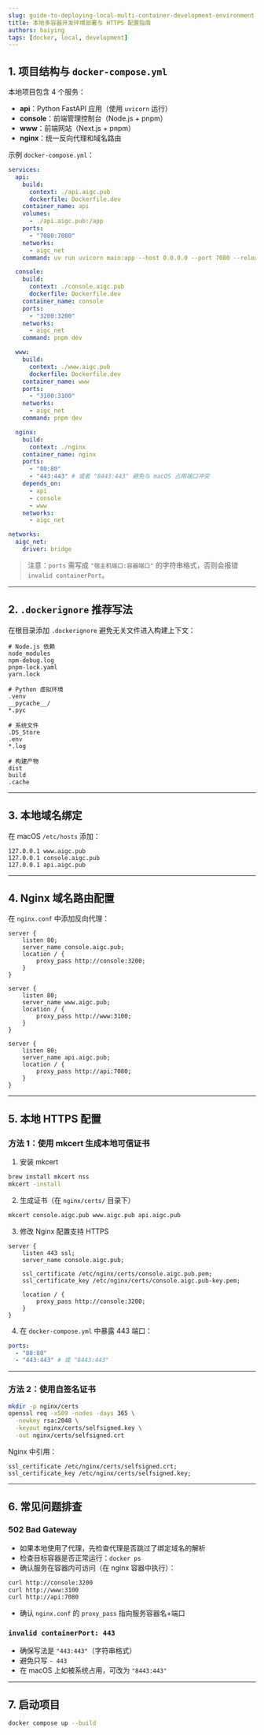 ```yaml
---
slug: guide-to-deploying-local-multi-container-development-environment
title: 本地多容器开发环境部署与 HTTPS 配置指南
authors: baiying
tags: [docker, local, development]
---
```


## 1. 项目结构与 `docker-compose.yml`

本地项目包含 4 个服务：

* **api**：Python FastAPI 应用（使用 `uvicorn` 运行）
* **console**：前端管理控制台（Node.js + pnpm）
* **www**：前端网站（Next.js + pnpm）
* **nginx**：统一反向代理和域名路由

示例 `docker-compose.yml`：

```yaml
services:
  api:
    build:
      context: ./api.aigc.pub
      dockerfile: Dockerfile.dev
    container_name: api
    volumes:
      - ./api.aigc.pub:/app
    ports:
      - "7080:7080"
    networks:
      - aigc_net
    command: uv run uvicorn main:app --host 0.0.0.0 --port 7080 --reload

  console:
    build:
      context: ./console.aigc.pub
      dockerfile: Dockerfile.dev
    container_name: console
    ports:
      - "3200:3200"
    networks:
      - aigc_net
    command: pnpm dev

  www:
    build:
      context: ./www.aigc.pub
      dockerfile: Dockerfile.dev
    container_name: www
    ports:
      - "3100:3100"
    networks:
      - aigc_net
    command: pnpm dev

  nginx:
    build:
      context: ./nginx
    container_name: nginx
    ports:
      - "80:80"
      - "443:443" # 或者 "8443:443" 避免与 macOS 占用端口冲突
    depends_on:
      - api
      - console
      - www
    networks:
      - aigc_net

networks:
  aigc_net:
    driver: bridge
```

> 注意：`ports` 需写成 `"宿主机端口:容器端口"` 的字符串格式，否则会报错 `invalid containerPort`。

---

## 2. `.dockerignore` 推荐写法

在根目录添加 `.dockerignore` 避免无关文件进入构建上下文：

```dockerignore
# Node.js 依赖
node_modules
npm-debug.log
pnpm-lock.yaml
yarn.lock

# Python 虚拟环境
.venv
__pycache__/
*.pyc

# 系统文件
.DS_Store
.env
*.log

# 构建产物
dist
build
.cache
```

---

## 3. 本地域名绑定

在 macOS `/etc/hosts` 添加：

```
127.0.0.1 www.aigc.pub
127.0.0.1 console.aigc.pub
127.0.0.1 api.aigc.pub
```

---

## 4. Nginx 域名路由配置

在 `nginx.conf` 中添加反向代理：

```nginx
server {
    listen 80;
    server_name console.aigc.pub;
    location / {
        proxy_pass http://console:3200;
    }
}

server {
    listen 80;
    server_name www.aigc.pub;
    location / {
        proxy_pass http://www:3100;
    }
}

server {
    listen 80;
    server_name api.aigc.pub;
    location / {
        proxy_pass http://api:7080;
    }
}
```

---

## 5. 本地 HTTPS 配置

### 方法 1：使用 mkcert 生成本地可信证书

1. 安装 mkcert

```bash
brew install mkcert nss
mkcert -install
```

2. 生成证书（在 `nginx/certs/` 目录下）

```bash
mkcert console.aigc.pub www.aigc.pub api.aigc.pub
```

3. 修改 Nginx 配置支持 HTTPS

```nginx
server {
    listen 443 ssl;
    server_name console.aigc.pub;

    ssl_certificate /etc/nginx/certs/console.aigc.pub.pem;
    ssl_certificate_key /etc/nginx/certs/console.aigc.pub-key.pem;

    location / {
        proxy_pass http://console:3200;
    }
}
```

4. 在 `docker-compose.yml` 中暴露 443 端口：

```yaml
ports:
  - "80:80"
  - "443:443" # 或 "8443:443"
```

---

### 方法 2：使用自签名证书

```bash
mkdir -p nginx/certs
openssl req -x509 -nodes -days 365 \
  -newkey rsa:2048 \
  -keyout nginx/certs/selfsigned.key \
  -out nginx/certs/selfsigned.crt
```

Nginx 中引用：

```nginx
ssl_certificate /etc/nginx/certs/selfsigned.crt;
ssl_certificate_key /etc/nginx/certs/selfsigned.key;
```

---

## 6. 常见问题排查

### 502 Bad Gateway

* 如果本地使用了代理，先检查代理是否跳过了绑定域名的解析
* 检查目标容器是否正常运行：`docker ps`
* 确认服务在容器内可访问（在 nginx 容器中执行）：

```bash
curl http://console:3200
curl http://www:3100
curl http://api:7080
```

* 确认 `nginx.conf` 的 `proxy_pass` 指向服务容器名+端口

### `invalid containerPort: 443`

* 确保写法是 `"443:443"`（字符串格式）
* 避免只写 `- 443`
* 在 macOS 上如被系统占用，可改为 `"8443:443"`

---

## 7. 启动项目

```bash
docker compose up --build
```

